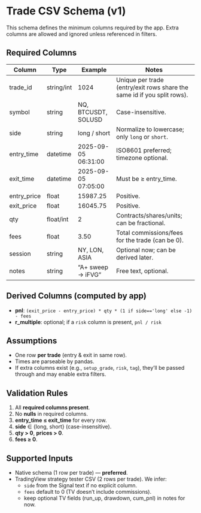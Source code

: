 # Trade CSV Schema (v1)

This schema defines the minimum columns required by the app. Extra columns are allowed and ignored unless referenced in filters.

## Required Columns

| Column        | Type        | Example                | Notes |
|---------------|-------------|------------------------|-------|
| trade_id      | string/int  | 1024                   | Unique per trade (entry/exit rows share the same id if you split rows). |
| symbol        | string      | NQ, BTCUSDT, SOLUSD    | Case-insensitive. |
| side          | string      | long / short           | Normalize to lowercase; only `long` or `short`. |
| entry_time    | datetime    | 2025-09-05 06:31:00    | ISO8601 preferred; timezone optional. |
| exit_time     | datetime    | 2025-09-05 07:05:00    | Must be ≥ entry_time. |
| entry_price   | float       | 15987.25               | Positive. |
| exit_price    | float       | 16045.75               | Positive. |
| qty           | float/int   | 2                      | Contracts/shares/units; can be fractional. |
| fees          | float       | 3.50                   | Total commissions/fees for the trade (can be 0). |
| session       | string      | NY, LON, ASIA          | Optional now; can be derived later. |
| notes         | string      | “A+ sweep → iFVG”      | Free text, optional. |

## Derived Columns (computed by app)

- **pnl**: `(exit_price - entry_price) * qty * (1 if side=='long' else -1) - fees`
- **r_multiple**: optional; if a `risk` column is present, `pnl / risk`

## Assumptions

- One row **per trade** (entry & exit in same row).  
- Times are parseable by pandas.  
- If extra columns exist (e.g., `setup_grade`, `risk`, `tag`), they’ll be passed through and may enable extra filters.

## Validation Rules

1. All **required columns present**.
2. No **nulls** in required columns.
3. **entry_time ≤ exit_time** for every row.
4. **side** ∈ {long, short} (case-insensitive).
5. **qty > 0**, **prices > 0**.
6. **fees ≥ 0**.

## Supported Inputs
- Native schema (1 row per trade) — **preferred**.
- TradingView strategy tester CSV (2 rows per trade). We infer:
  - `side` from the Signal text if no explicit column.
  - `fees` default to 0 (TV doesn’t include commissions).
  - keep optional TV fields (run_up, drawdown, cum_pnl) in notes for now.
